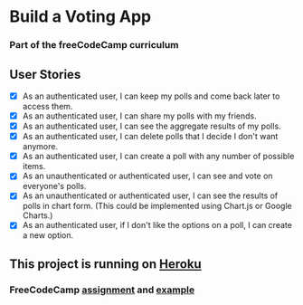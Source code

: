 # Build a Voting App
### Part of the freeCodeCamp curriculum

## User Stories
- [X] As an authenticated user, I can keep my polls and come back later to access them.
- [X] As an authenticated user, I can share my polls with my friends.
- [X] As an authenticated user, I can see the aggregate results of my polls.
- [X] As an authenticated user, I can delete polls that I decide I don't want anymore.
- [X] As an authenticated user, I can create a poll with any number of possible items.
- [X] As an unauthenticated or authenticated user, I can see and vote on everyone's polls.
- [X] As an unauthenticated or authenticated user, I can see the results of polls in chart form. (This could be implemented using Chart.js or Google Charts.)
- [X] As an authenticated user, if I don't like the options on a poll, I can create a new option.

## This project is running on [Heroku](andydlindsay-voting-app.herokuapp.com)

### FreeCodeCamp [assignment](https://www.freecodecamp.com/challenges/build-a-voting-app) and [example](https://fcc-voting-arthow4n.herokuapp.com/polls)